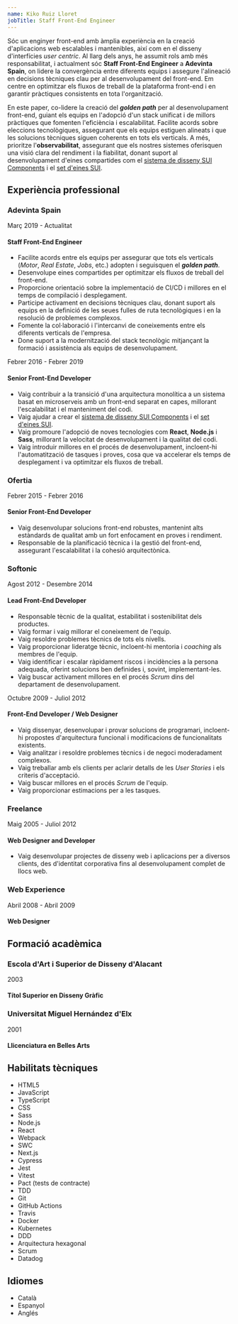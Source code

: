 ```yaml
---
name: Kiko Ruiz Lloret
jobTitle: Staff Front-End Engineer
---
```


Sóc un enginyer front-end amb àmplia experiència en la creació d'aplicacions web escalables i mantenibles, així com en el disseny d'interfícies _user centric_. Al llarg dels anys, he assumit rols amb més responsabilitat, i actualment sóc **Staff Front-End Engineer** a **Adevinta Spain**, on lidere la convergència entre diferents equips i assegure l'alineació en decisions tècniques clau per al desenvolupament del front-end. Em centre en optimitzar els fluxos de treball de la plataforma front-end i en garantir pràctiques consistents en tota l'organització.

En este paper, co-lidere la creació del **_golden path_** per al desenvolupament front-end, guiant els equips en l'adopció d'un stack unificat i de millors pràctiques que fomenten l'eficiència i escalabilitat. Facilite acords sobre eleccions tecnològiques, assegurant que els equips estiguen alineats i que les solucions tècniques siguen coherents en tots els verticals. A més, prioritze l'**observabilitat**, assegurant que els nostres sistemes oferisquen una visió clara del rendiment i la fiabilitat, donant suport al desenvolupament d'eines compartides com el [sistema de disseny SUI Components](https://github.com/SUI-Components/sui-components) i el [set d'eines SUI](https://github.com/SUI-Components/sui).

## Experiència professional

### Adevinta Spain

Març 2019 - Actualitat

#### Staff Front-End Engineer

- Facilite acords entre els equips per assegurar que tots els verticals (_Motor_, _Real Estate_, _Jobs_, etc.) adopten i seguisquen el **_golden path_**.
- Desenvolupe eines compartides per optimitzar els fluxos de treball del front-end.
- Proporcione orientació sobre la implementació de CI/CD i millores en el temps de compilació i desplegament.
- Participe activament en decisions tècniques clau, donant suport als equips en la definició de les seues fulles de ruta tecnològiques i en la resolució de problemes complexos.
- Fomente la col·laboració i l'intercanvi de coneixements entre els diferents verticals de l'empresa.
- Done suport a la modernització del stack tecnològic mitjançant la formació i assistència als equips de desenvolupament.

Febrer 2016 - Febrer 2019

#### Senior Front-End Developer

- Vaig contribuir a la transició d'una arquitectura monolítica a un sistema basat en microserveis amb un front-end separat en capes, millorant l'escalabilitat i el manteniment del codi.
- Vaig ajudar a crear el [sistema de disseny SUI Components](https://github.com/SUI-Components/sui-components) i el [set d'eines SUI](https://github.com/SUI-Components/sui).
- Vaig promoure l'adopció de noves tecnologies com **React**, **Node.js** i **Sass**, millorant la velocitat de desenvolupament i la qualitat del codi.
- Vaig introduir millores en el procés de desenvolupament, incloent-hi l'automatització de tasques i proves, cosa que va accelerar els temps de desplegament i va optimitzar els fluxos de treball.

### Ofertia

Febrer 2015 - Febrer 2016

#### Senior Front-End Developer

- Vaig desenvolupar solucions front-end robustes, mantenint alts estàndards de qualitat amb un fort enfocament en proves i rendiment.
- Responsable de la planificació tècnica i la gestió del front-end, assegurant l'escalabilitat i la cohesió arquitectònica.

### Softonic

Agost 2012 - Desembre 2014

#### Lead Front-End Developer

- Responsable tècnic de la qualitat, estabilitat i sostenibilitat dels productes.
- Vaig formar i vaig millorar el coneixement de l'equip.
- Vaig resoldre problemes tècnics de tots els nivells.
- Vaig proporcionar lideratge tècnic, incloent-hi mentoria i _coaching_ als membres de l'equip.
- Vaig identificar i escalar ràpidament riscos i incidències a la persona adequada, oferint solucions ben definides i, sovint, implementant-les.
- Vaig buscar activament millores en el procés _Scrum_ dins del departament de desenvolupament.

Octubre 2009 - Juliol 2012

#### Front-End Developer / Web Designer

- Vaig dissenyar, desenvolupar i provar solucions de programari, incloent-hi propostes d'arquitectura funcional i modificacions de funcionalitats existents.
- Vaig analitzar i resoldre problemes tècnics i de negoci moderadament complexos.
- Vaig treballar amb els clients per aclarir detalls de les _User Stories_ i els criteris d'acceptació.
- Vaig buscar millores en el procés _Scrum_ de l'equip.
- Vaig proporcionar estimacions per a les tasques.

### Freelance

Maig 2005 - Juliol 2012

#### Web Designer and Developer

- Vaig desenvolupar projectes de disseny web i aplicacions per a diversos clients, des d'identitat corporativa fins al desenvolupament complet de llocs web.

### Web Experience

Abril 2008 - Abril 2009

#### Web Designer

## Formació acadèmica

### Escola d'Art i Superior de Disseny d'Alacant

2003

#### Títol Superior en Disseny Gràfic

### Universitat Miguel Hernández d'Elx

2001

#### Llicenciatura en Belles Arts

## Habilitats tècniques

- HTML5
- JavaScript
- TypeScript
- CSS
- Sass
- Node.js
- React
- Webpack
- SWC
- Next.js
- Cypress
- Jest
- Vitest
- Pact (tests de contracte)
- TDD
- Git
- GitHub Actions
- Travis
- Docker
- Kubernetes
- DDD
- Arquitectura hexagonal
- Scrum
- Datadog

## Idiomes

- Català
- Espanyol
- Anglés
